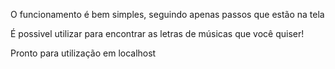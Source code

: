 O funcionamento é bem simples, seguindo apenas passos que estão na tela

É possivel utilizar para encontrar as letras de músicas que você quiser!

Pronto para utilização em localhost
